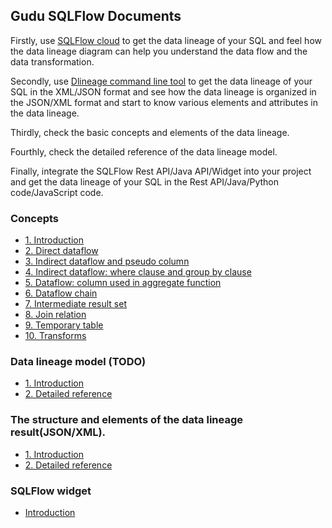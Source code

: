 ## Gudu SQLFlow Documents

Firstly, use [SQLFlow cloud](https://sqlflow.gudusoft.com/) to get the data lineage of your SQL and feel how the data lineage diagram can help you understand the data flow and the data transformation.

Secondly, use [Dlineage command line tool](https://github.com/sqlparser/gsp_demo_java/releases) to get the data lineage of your SQL in the XML/JSON format and see how the data lineage is organized in the JSON/XML format and start to know various elements and attributes in the data lineage.

Thirdly, check the basic concepts and elements of the data lineage.

Fourthly, check the detailed reference of the data lineage model.

Finally, integrate the SQLFlow Rest API/Java API/Widget into your project and get the data lineage of your SQL in the Rest API/Java/Python code/JavaScript code.


### Concepts
- [1. Introduction](basic-concepts/1-introduction.md)
- [2. Direct dataflow](basic-concepts/2-direct-dataflow.md)
- [3. Indirect dataflow and pseudo column](basic-concepts/3-indirect-dataflow-and-pseudo-column.md)
- [4. Indirect dataflow: where clause and group by clause](basic-concepts/4-indirect-dataflow-where-group-by.md)
- [5. Dataflow: column used in aggregate function](basic-concepts/5-dataflow-column-used-in-aggregate-function.md)
- [6. Dataflow chain](basic-concepts/6-dataflow-chain.md)
- [7. Intermediate result set](basic-concepts/7-intermediate-resultset.md)
- [8. Join relation](basic-concepts/8-join-relation.md)
- [9. Temporary table](basic-concepts/9-temporary-table.md)
- [10. Transforms](basic-concepts/10-transforms.md)


### Data lineage model (TODO)
- [1. Introduction](data-lineage-model/readme.md)
- [2. Detailed reference](data-lineage-model/data-lineage-model-reference.md)

### The structure and elements of the data lineage result(JSON/XML).
- [1. Introduction](data-lineage-format/readme.md)
- [2. Detailed reference](data-lineage-format/data-lineage-format-reference.md)

### SQLFlow widget
- [Introduction](widget/readme.md)